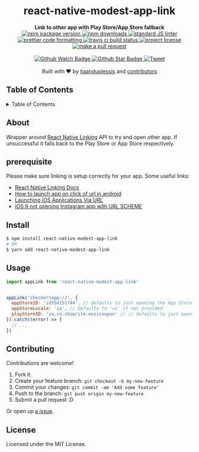 
<h1 align="center">react-native-modest-app-link</h1>
<div align="center">
  <strong>Link to other app with Play Store/App Store fallback</strong>
</div>
<div align="center">
  <a href="https://npmjs.org/package/react-native-modest-app-link">
    <img src="https://img.shields.io/npm/v/react-native-modest-app-link.svg?style=flat-square" alt="npm package version" />
  </a>
  <a href="https://npmjs.org/package/react-native-modest-app-link">
  <img src="https://img.shields.io/npm/dm/react-native-modest-app-link.svg?style=flat-square" alt="npm downloads" />
  </a>
  <a href="https://github.com/feross/standard">
    <img src="https://img.shields.io/badge/code%20style-standard-brightgreen.svg?style=flat-square" alt="standard JS linter" />
  </a>
  <a href="https://github.com/prettier/prettier">
    <img src="https://img.shields.io/badge/styled_with-prettier-ff69b4.svg?style=flat-square" alt="prettier code formatting" />
  </a>
  <a href="https://travis-ci.org/tiaanduplessis/react-native-modest-app-link">
    <img src="https://img.shields.io/travis/tiaanduplessis/react-native-modest-app-link.svg?style=flat-square" alt="travis ci build status" />
  </a>
  <a href="https://github.com/tiaanduplessis/react-native-modest-app-link/blob/master/LICENSE">
    <img src="https://img.shields.io/npm/l/react-native-modest-app-link.svg?style=flat-square" alt="project license" />
  </a>
  <a href="http://makeapullrequest.com">
    <img src="https://img.shields.io/badge/PRs-welcome-brightgreen.svg?style=flat-square" alt="make a pull request" />
  </a>
</div>
<br>
<div align="center">
  <a href="https://github.com/tiaanduplessis/react-native-modest-app-link/watchers">
    <img src="https://img.shields.io/github/watchers/tiaanduplessis/react-native-modest-app-link.svg?style=social" alt="Github Watch Badge" />
  </a>
  <a href="https://github.com/tiaanduplessis/react-native-modest-app-link/stargazers">
    <img src="https://img.shields.io/github/stars/tiaanduplessis/react-native-modest-app-link.svg?style=social" alt="Github Star Badge" />
  </a>
  <a href="https://twitter.com/intent/tweet?text=Check%20out%20react-native-modest-app-link!%20https://github.com/tiaanduplessis/react-native-modest-app-link%20%F0%9F%91%8D">
    <img src="https://img.shields.io/twitter/url/https/github.com/tiaanduplessis/react-native-modest-app-link.svg?style=social" alt="Tweet" />
  </a>
</div>
<br>
<div align="center">
  Built with ❤︎ by <a href="https://github.com/tiaanduplessis">tiaanduplessis</a> and <a href="https://github.com/tiaanduplessis/react-native-modest-app-link/contributors">contributors</a>
</div>

<h2>Table of Contents</h2>
<details>
  <summary>Table of Contents</summary>
  <li><a href="#about">About</a></li>
  <li><a href="#prerequisite">Prerequisite</a></li>
  <li><a href="#install">Install</a></li>
  <li><a href="#usage">Usage</a></li>
  <li><a href="#contribute">Contribute</a></li>
  <li><a href="#license">License</a></li>
</details>

## About

Wrapper around [React Native Linking](https://facebook.github.io/react-native/docs/linking.html) API to try and open other app. If unsuccessful it falls back to the Play Store or App Store respectively.


## prerequisite

Please make sure linking is setup correctly for your app. Some useful links:

- [React Native Linking Docs](https://facebook.github.io/react-native/docs/linking.html)
- [How to launch app on click of url in android](https://stackoverflow.com/questions/41807300/how-to-launch-app-on-click-of-url-in-android)
- [Launching iOS Applications Via URL](http://www.informit.com/articles/article.aspx?p=2301787)
- [iOS 9 not opening Instagram app with URL SCHEME](https://stackoverflow.com/questions/30987986/ios-9-not-opening-instagram-app-with-url-scheme)

## Install

```sh
$ npm install react-native-modest-app-link
# OR
$ yarn add react-native-modest-app-link
```

## Usage

```js
import appLink from 'react-native-modest-app-link'


appLink('checkersapp://', {
  appStoreID: 'id554151744', // defaults to just opening the App Store if not provided
  appStoreLocale: 'za', // Defaults to 'us' if not provided
  playStoreID: 'za.co.shoprite.eezicoupon' // // defaults to just opening the Play Store if not provided
}).catch((error) => {
  // ...
})

```

## Contributing

Contributions are welcome!

1. Fork it.
2. Create your feature branch: `git checkout -b my-new-feature`
3. Commit your changes: `git commit -am 'Add some feature'`
4. Push to the branch: `git push origin my-new-feature`
5. Submit a pull request :D

Or open up [a issue](https://github.com/tiaanduplessis/react-native-modest-app-link/issues).

## License

Licensed under the MIT License.
